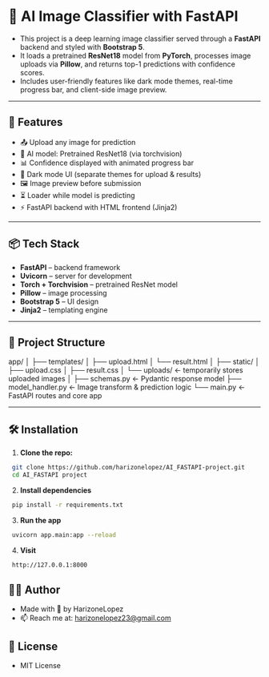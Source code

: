 # 🧠 AI Image Classifier with FastAPI

- This project is a deep learning image classifier served through a **FastAPI** backend and styled with **Bootstrap 5**. 
- It loads a pretrained **ResNet18** model from **PyTorch**, processes image uploads via **Pillow**, and returns top-1 predictions with confidence scores. 
- Includes user-friendly features like dark mode themes, real-time progress bar, and client-side image preview.

---

## 🚀 Features

- 📤 Upload any image for prediction
- 🧠 AI model: Pretrained ResNet18 (via torchvision)
- 📊 Confidence displayed with animated progress bar
- 🌙 Dark mode UI (separate themes for upload & results)
- 🖼 Image preview before submission
- ⏳ Loader while model is predicting
- ⚡ FastAPI backend with HTML frontend (Jinja2)

---

## 📦 Tech Stack

- **FastAPI** – backend framework
- **Uvicorn** – server for development
- **Torch + Torchvision** – pretrained ResNet model
- **Pillow** – image processing
- **Bootstrap 5** – UI design
- **Jinja2** – templating engine

---

## 📂 Project Structure

app/
│
├── templates/
│ ├── upload.html
│ └── result.html
│
├── static/
│ ├── upload.css
│ ├── result.css
│ └── uploads/ ← temporarily stores uploaded images
│
├── schemas.py ← Pydantic response model
├── model_handler.py ← Image transform & prediction logic
└── main.py ← FastAPI routes and core app

---

## 🛠 Installation

1. **Clone the repo:**
```bash
 git clone https://github.com/harizonelopez/AI_FASTAPI-project.git
 cd AI_FASTAPI project
```

2. **Install dependencies**
```bash
 pip install -r requirements.txt
```

3. **Run the app**
```bash
 uvicorn app.main:app --reload
```

4. **Visit**
```bash
 http://127.0.0.1:8000
```


## 👨‍💻 Author

- Made with 💙 by HarizoneLopez
- 📫 Reach me at: harizonelopez23@gmail.com


## 📄 License

- MIT License


